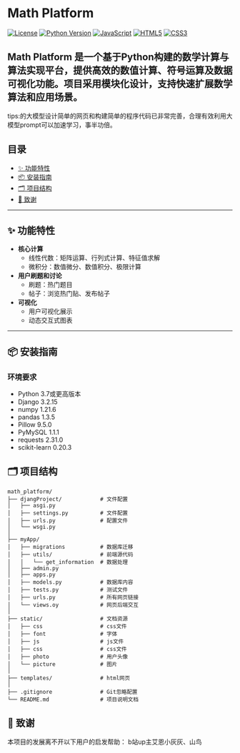 # Math Platform

[![License](https://img.shields.io/badge/License-MIT-blue.svg)](https://opensource.org/licenses/MIT)
[![Python Version](https://img.shields.io/badge/Python-3.7%2B-blue)](https://www.python.org/)
[![JavaScript](https://img.shields.io/badge/JavaScript-ES6%2B-yellow)](https://developer.mozilla.org/en-US/docs/Web/JavaScript)
[![HTML5](https://img.shields.io/badge/HTML5-Latest-orange)](https://developer.mozilla.org/en-US/docs/Web/HTML)
[![CSS3](https://img.shields.io/badge/CSS3-Sass/SCSS-blueviolet)](https://developer.mozilla.org/en-US/docs/Web/CSS)

**Math Platform** 是一个基于Python构建的数学计算与算法实现平台，提供高效的数值计算、符号运算及数据可视化功能。项目采用模块化设计，支持快速扩展数学算法和应用场景。
---
tips:的大模型设计简单的网页和构建简单的程序代码已非常完善，合理有效利用大模型prompt可以加速学习，事半功倍。

## 目录
- [✨ 功能特性](#-功能特性)
- [📦 安装指南](#-安装指南)
- [🗂️ 项目结构](#️-项目结构)
- [🤝 致谢](#-致谢)

---

## ✨ 功能特性
- **核心计算**  
  - 线性代数：矩阵运算、行列式计算、特征值求解
  - 微积分：数值微分、数值积分、极限计算
- **用户刷题和讨论**  
  - 刷题：热门题目
  - 帖子：浏览热门贴、发布帖子
- **可视化**  
  - 用户可视化展示
  - 动态交互式图表

---

## 📦 安装指南

### 环境要求
- Python 3.7或更高版本
- Django	3.2.15
- numpy	1.21.6
- pandas	1.3.5
- Pillow	9.5.0
- PyMySQL	1.1.1
- requests	2.31.0
- scikit-learn	0.20.3

## 🗂️ 项目结构

```text
math_platform/
├── djangProject/            # 文件配置
│   ├── asgi.py              
│   ├── settings.py          # 文件配置
│   ├── urls.py              # 配置文件
│   └── wsgi.py              
│
├── myApp/                   
│   ├── migrations           # 数据库迁移
│   ├── utils/               # 前端源代码
│   │   └── get_information  # 数据处理
│   ├── admin.py             
│   ├── apps.py               
│   ├── models.py            # 数据库内容
│   ├── tests.py             # 测试文件
│   ├── urls.py              # 所有网页链接
│   └── views.oy             # 网页后端交互
│
├── static/                  # 文档资源
│   ├── css                  # css文件
│   ├── font                 # 字体
│   ├── js                   # js文件
│   ├── css                  # css文件
│   ├── photo                # 用户头像
│   └── picture              # 图片
│
├── templates/               # html网页
│
├── .gitignore               # Git忽略配置
└── README.md                # 项目说明文档
```
## 🤝 致谢

本项目的发展离不开以下用户的启发帮助：
b站up主艾恩小灰灰、山鸟


